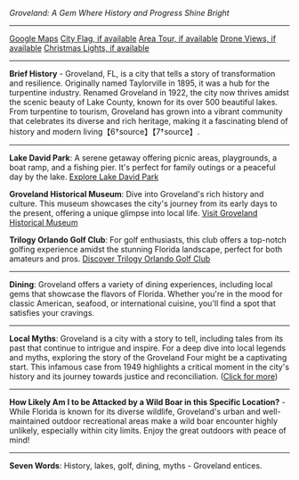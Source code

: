 *Groveland: A Gem Where History and Progress Shine Bright*

---

[Google Maps](https://www.google.com/maps/place/Groveland,+FL/data=!3m1!1e3)
[City Flag, if available](https://www.google.com/search?tbm=isch&q=Groveland+FL+Flag+Picture)
[Area Tour, if available](https://www.youtube.com/results?search_query=Groveland+FL+4k+tour)
[Drone Views, if available](https://www.youtube.com/results?search_query=Groveland+FL+4k+drone)
[Christmas Lights, if available](https://www.youtube.com/results?search_query=Groveland+FL+christmas+lights)

---

**Brief History** - Groveland, FL, is a city that tells a story of transformation and resilience. Originally named Taylorville in 1895, it was a hub for the turpentine industry. Renamed Groveland in 1922, the city now thrives amidst the scenic beauty of Lake County, known for its over 500 beautiful lakes. From turpentine to tourism, Groveland has grown into a vibrant community that celebrates its diverse and rich heritage, making it a fascinating blend of history and modern living【6†source】【7†source】.

---

**Lake David Park**: A serene getaway offering picnic areas, playgrounds, a boat ramp, and a fishing pier. It's perfect for family outings or a peaceful day by the lake.
  [Explore Lake David Park](https://www.youtube.com/results?search_query=Groveland+FL+Lake+David+Park)

**Groveland Historical Museum**: Dive into Groveland's rich history and culture. This museum showcases the city's journey from its early days to the present, offering a unique glimpse into local life.
  [Visit Groveland Historical Museum](https://www.youtube.com/results?search_query=Groveland+FL+Groveland+Historical+Museum)

**Trilogy Orlando Golf Club**: For golf enthusiasts, this club offers a top-notch golfing experience amidst the stunning Florida landscape, perfect for both amateurs and pros.
  [Discover Trilogy Orlando Golf Club](https://www.youtube.com/results?search_query=Groveland+FL+Trilogy+Orlando+Golf+Club)

---

**Dining**: Groveland offers a variety of dining experiences, including local gems that showcase the flavors of Florida. Whether you're in the mood for classic American, seafood, or international cuisine, you'll find a spot that satisfies your cravings.

---

**Local Myths**: Groveland is a city with a story to tell, including tales from its past that continue to intrigue and inspire. For a deep dive into local legends and myths, exploring the story of the Groveland Four might be a captivating start. This infamous case from 1949 highlights a critical moment in the city's history and its journey towards justice and reconciliation.
  ([Click for more](https://www.google.com/search?q=Groveland+FL+Groveland+Four))

---

**How Likely Am I to be Attacked by a Wild Boar in this Specific Location?** - While Florida is known for its diverse wildlife, Groveland's urban and well-maintained outdoor recreational areas make a wild boar encounter highly unlikely, especially within city limits. Enjoy the great outdoors with peace of mind!

---

**Seven Words**: History, lakes, golf, dining, myths - Groveland entices.